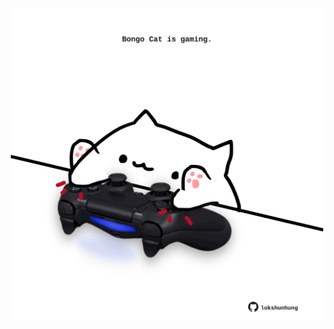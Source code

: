 <!-- built at 24/06/2025, 21:00:34 UTC -->
<p align="center">
  <img width="500" height="500" src="./ReadmeImage.svg">
</p>
